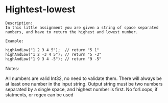 # Hightest-lowest


    Description:
    In this little assignment you are given a string of space separated numbers, and have to return the highest and lowest number.

    Example:

    highAndLow("1 2 3 4 5");  // return "5 1"
    highAndLow("1 2 -3 4 5"); // return "5 -3"
    highAndLow("1 9 3 4 -5"); // return "9 -5"
    
    
Notes:

All numbers are valid Int32, no need to validate them.
There will always be at least one number in the input string.
Output string must be two numbers separated by a single space, and highest number is first.
No forLoops, if statments, or regex can be used
